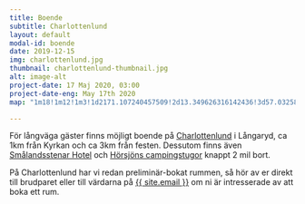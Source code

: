 ```yaml
---
title: Boende
subtitle: Charlottenlund
layout: default
modal-id: boende
date: 2019-12-15
img: charlottenlund.jpg
thumbnail: charlottenlund-thumbnail.jpg
alt: image-alt
project-date: 17 Maj 2020, 03:00
project-date-eng: May 17th 2020
map: "1m18!1m12!1m3!1d2171.107240457509!2d13.349626316142436!3d57.03258850002879!2m3!1f0!2f0!3f0!3m2!1i1024!2i768!4f13.1!3m3!1m2!1s0x4650f8d00d67f68b%3A0x13099f3f00078326!2sCharlottenlund%20Hotel%20%26%20Restaurant!5e0!3m2!1sen!2sse!4v1576406990216!5m2!1sen!2sse"

---
```

För långväga gäster finns möjligt boende på <a href="https://www.charlottenlund.com">Charlottenlund</a> i Långaryd, ca 1km från Kyrkan och ca 3km från festen. Dessutom finns även <a href="https://smalandsstenarhotell.se">Smålandsstenar Hotel</a> och <a href="https://www.horsjonscamping.com"> Hörsjöns campingstugor</a> knappt 2 mil bort.

På Charlottenlund har vi redan preliminär-bokat rummen, så hör av er direkt till brudparet eller till värdarna på <a href="mailto:{{ site.email }}">{{ site.email }}</a> om ni är intresserade av att boka ett rum.
